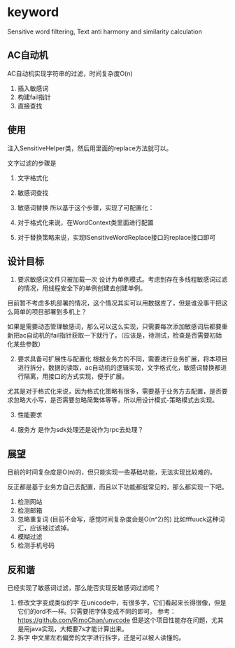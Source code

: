 # keyword
Sensitive word filtering, Text anti harmony and similarity calculation


## AC自动机
AC自动机实现字符串的过滤，时间复杂度O(n)
1. 插入敏感词
2. 构建fail指针
3. 直接查找


## 使用
注入SensitiveHelper类，然后用里面的replace方法就可以。

文字过滤的步骤是
1. 文字格式化
2. 敏感词查找
3. 敏感词替换
所以基于这个步骤，实现了可配置化：

1. 对于格式化来说，在WordContext类里面进行配置
2. 对于替换策略来说，实现ISensitiveWordReplace接口的replace接口即可


## 设计目标
1. 要求敏感词文件只被加载一次
设计为单例模式。考虑到存在多线程敏感词过滤的情况，用线程安全下的单例创建去创建单例。

目前暂不考虑多机部署的情况，这个情况其实可以用数据库了，但是谁没事干把这么简单的项目部署到多机上？

如果是需要动态管理敏感词，那么可以这么实现，只需要每次添加敏感词后都要重新把ac自动机的fail指针获取一下就行了。（应该是，待测试，检查是否需要初始化某些参数）

2. 要求具备可扩展性与配置化
根据业务方的不同，需要进行业务扩展，将本项目进行拆分，数据的读取，ac自动机的逻辑实现，文字格式化，敏感词替换都进行隔离，用接口的方式实现，便于扩展。

尤其是对于格式化来说，因为格式化策略有很多，需要基于业务方去配置，是否要求忽略大小写，是否需要忽略简繁体等等，所以用设计模式-策略模式去实现。

3. 性能要求

4. 服务方
是作为sdk处理还是说作为rpc去处理？


## 展望
目前的时间复杂度是O(n)的，但只能实现一些基础功能，无法实现比较难的。

反正都是基于业务方自己去配置，而且以下功能都挺常见的，那么都实现一下吧。

1. 检测网站
2. 检测邮箱
3. 忽略重复词 (目前不会写，感觉时间复杂度会是O(n^2)的)
比如fffuuck这种词汇，应该被过滤掉。
4. 模糊过滤
5. 检测手机号码


## 反和谐
已经实现了敏感词过滤，那么能否实现反敏感词过滤呢？

1. 修改文字变成类似的字
在unicode中，有很多字，它们看起来长得很像，但是它们的ord不一样。只需要把字体变成不同的即可。
参考：https://github.com/RimoChan/unvcode 但是这个项目性能存在问题，尤其是用java实现，大概要7s才能计算出来。
2. 拆字
中文里左右偏旁的文字进行拆字，还是可以被人读懂的。

